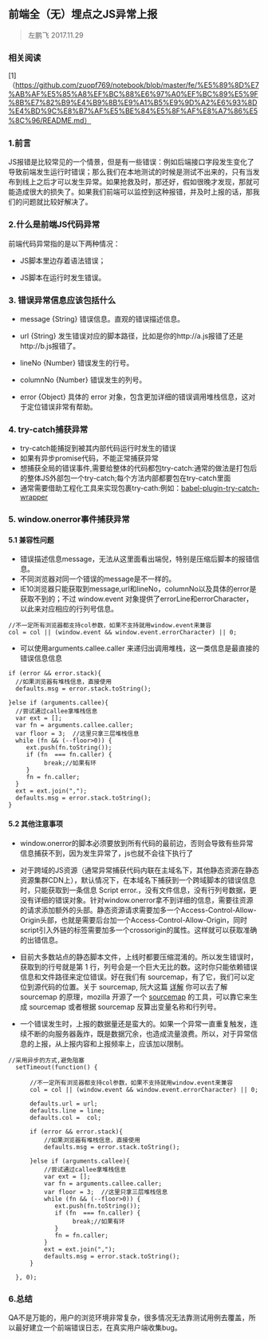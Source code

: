 ## 前端全（无）埋点之JS异常上报

> 左鹏飞 2017.11.29

### 相关阅读

[1]（https://github.com/zuopf769/notebook/blob/master/fe/%E5%89%8D%E7%AB%AF%E5%85%A8%EF%BC%88%E6%97%A0%EF%BC%89%E5%9F%8B%E7%82%B9%E4%B9%8B%E9%A1%B5%E9%9D%A2%E6%93%8D%E4%BD%9C%E8%B7%AF%E5%BE%84%E5%8F%AF%E8%A7%86%E5%8C%96/README.md）

### 1.前言

JS报错是比较常见的一个情景，但是有一些错误：例如后端接口字段发生变化了导致前端发生运行时错误；那么我们在本地测试的时候是测试不出来的，只有当发布到线上之后才可以发生异常。如果抢救及时，那还好，假如很晚才发现，那就可能造成很大的损失了。如果我们前端可以监控到这种报错，并及时上报的话，那我们的问题就比较好解决了。


### 2.什么是前端JS代码异常  

前端代码异常指的是以下两种情况：

+ JS脚本里边存着语法错误；

+ JS脚本在运行时发生错误。

### 3. 错误异常信息应该包括什么

+ message {String} 错误信息。直观的错误描述信息。

+ url {String} 发生错误对应的脚本路径，比如是你的http://a.js报错了还是http://b.js报错了。

+ lineNo {Number} 错误发生的行号。

+ columnNo {Number} 错误发生的列号。

+ error {Object} 具体的 error 对象，包含更加详细的错误调用堆栈信息，这对于定位错误非常有帮助。

### 4. try-catch捕获异常

+ try-catch能捕捉到被其内部代码运行时发生的错误
+ 如果有异步promise代码，不能正常捕获异常
+ 想捕获全局的错误事件,需要给整体的代码都包try-catch:通常的做法是打包后的整体JS外部包一个try-catch;每个方法内部都要包在try-catch里面
+ 通常需要借助工程化工具来实现包裹try-cath:例如：[babel-plugin-try-catch-wrapper](https://github.com/foio/babel-plugin-try-catch-wrapper/tree/master/src)


### 5. window.onerror事件捕获异常


#### 5.1 兼容性问题

+ 错误描述信息message，无法从这里面看出端倪，特别是压缩后脚本的报错信息。
+ 不同浏览器对同一个错误的message是不一样的。
+ IE10浏览器只能获取到message,url和lineNo，columnNo以及具体的error是获取不到的；不过 window.event 对象提供了errorLine和errorCharacter，以此来对应相应的行列号信息。

```
//不一定所有浏览器都支持col参数，如果不支持就用window.event来兼容
col = col || (window.event && window.event.errorCharacter) || 0;

```

+ 可以使用arguments.callee.caller 来递归出调用堆栈，这一类信息是最直接的错误信息信息

```
if (error && error.stack){
  //如果浏览器有堆栈信息，直接使用
  defaults.msg = error.stack.toString();

}else if (arguments.callee){
  //尝试通过callee拿堆栈信息
  var ext = [];
  var fn = arguments.callee.caller;
  var floor = 3;  //这里只拿三层堆栈信息
  while (fn && (--floor>0)) {
     ext.push(fn.toString());
     if (fn  === fn.caller) {
          break;//如果有环
     }
     fn = fn.caller;
  }
  ext = ext.join(",");
  defaults.msg = error.stack.toString();
}
```

#### 5.2 其他注意事项

+ window.onerror的脚本必须要放到所有代码的最前边，否则会导致有些异常信息捕获不到，因为发生异常了，js也就不会往下执行了

+ 对于跨域的JS资源（通常异常捕获代码内联在主域名下，其他静态资源在静态资源集群CDN上），默认情况下，在本域名下捕获到一个跨域脚本的错误信息时，只能获取到一条信息 Script error.，没有文件信息，没有行列号数据，更没有详细的错误对象。针对window.onerror拿不到详细的信息，需要往资源的请求添加额外的头部。静态资源请求需要加多一个Access-Control-Allow-Origin头部，也就是需要后台加一个Access-Control-Allow-Origin，同时script引入外链的标签需要加多一个crossorigin的属性。这样就可以获取准确的出错信息。

+ 目前大多数站点的静态脚本文件，上线时都要压缩混淆的。所以发生错误时，获取到的行号就是第 1 行，列号会是一个巨大无比的数。这时你只能依赖错误信息和文件路径来定位错误。好在我们有 sourcemap，有了它，我们可以定位到源代码的位置。关于 sourcemap, 阮大这篇 [详解](http://www.ruanyifeng.com/blog/2013/01/javascript_source_map.html) 你可以去了解 sourcemap 的原理，mozilla 开源了一个 [sourcemap](https://github.com/mozilla/source-map/) 的工具，可以靠它来生成 sourcemap 或者根据 sourcemap 反算出变量名称和行列号。

+ 一个错误发生时，上报的数据量还是蛮大的。如果一个异常一直重复触发，连续不断的向服务器轰炸，既是数据冗余，也造成流量浪费。所以，对于异常信息的上报，从上报内容和上报频率上，应该加以限制。

```
//采用异步的方式,避免阻塞
  setTimeout(function() {

      //不一定所有浏览器都支持col参数，如果不支持就用window.event来兼容
      col = col || (window.event && window.event.errorCharacter) || 0;

      defaults.url = url;
      defaults.line = line;
      defaults.col =  col;

      if (error && error.stack){
          //如果浏览器有堆栈信息，直接使用
          defaults.msg = error.stack.toString();

      }else if (arguments.callee){
          //尝试通过callee拿堆栈信息
          var ext = [];
          var fn = arguments.callee.caller;
          var floor = 3;  //这里只拿三层堆栈信息
          while (fn && (--floor>0)) {
             ext.push(fn.toString());
             if (fn  === fn.caller) {
                  break;//如果有环
             }
             fn = fn.caller;
          }
          ext = ext.join(",");
          defaults.msg = error.stack.toString();
      }

  }, 0);
```

### 6.总结

QA不是万能的，用户的浏览环境非常复杂，很多情况无法靠测试用例去覆盖，所以最好建立一个前端错误日志，在真实用户端收集bug。


